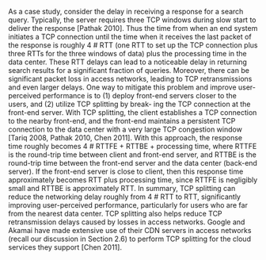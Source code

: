 As a case study, consider the delay in receiving a response for a search query.
Typically, the server requires three TCP windows during slow start to deliver the response
[Pathak 2010]. Thus the time from when an end system initiates a TCP connection until the
time when it receives the last packet of the response is roughly 4 # RTT (one RTT to set up
the TCP connection plus three RTTs for the three windows of data) plus the processing time
in the data center. These RTT delays can lead to a noticeable delay in returning search
results for a significant fraction of queries. Moreover, there can be significant packet loss
in access networks, leading to TCP retransmissions and even larger delays.
One way to mitigate this problem and improve user-perceived performance is to
(1) deploy front-end servers closer to the users, and (2) utilize TCP splitting by break-
ing the TCP connection at the front-end server. With TCP splitting, the client establishes
a TCP connection to the nearby front-end, and the front-end maintains a persistent TCP
connection to the data center with a very large TCP congestion window [Tariq 2008,
Pathak 2010, Chen 2011]. With this approach, the response time roughly becomes
4 # RTTFE + RTTBE + processing time, where RTTFE is the round-trip time between client and
front-end server, and RTTBE is the round-trip time between the front-end server and the data
center (back-end server). If the front-end server is close to client, then this response time
approximately becomes RTT plus processing time, since RTTFE is negligibly small and RTTBE
is approximately RTT. In summary, TCP splitting can reduce the networking delay roughly
from 4 # RTT to RTT, significantly improving user-perceived performance, particularly for
users who are far from the nearest data center. TCP splitting also helps reduce TCP
retransmission delays caused by losses in access networks. Google and Akamai have
made extensive use of their CDN servers in access networks (recall our discussion in
Section 2.6) to perform TCP splitting for the cloud services they support [Chen 2011].